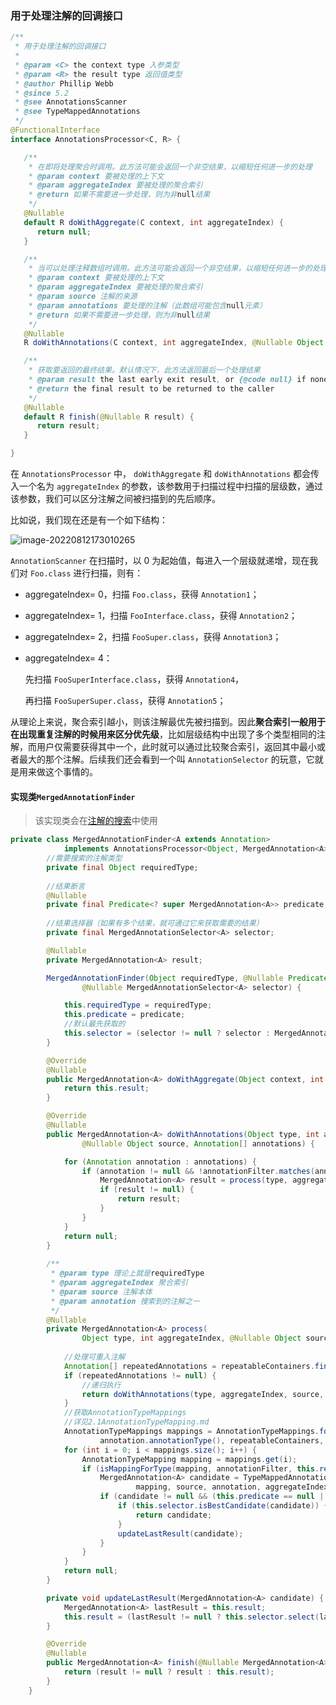 ### 用于处理注解的回调接口

```java
/**
 * 用于处理注解的回调接口
 *
 * @param <C> the context type 入参类型
 * @param <R> the result type 返回值类型
 * @author Phillip Webb
 * @since 5.2
 * @see AnnotationsScanner
 * @see TypeMappedAnnotations
 */
@FunctionalInterface
interface AnnotationsProcessor<C, R> {

   /**
    * 在即将处理聚合时调用。此方法可能会返回一个非空结果，以缩短任何进一步的处理
    * @param context 要被处理的上下文
    * @param aggregateIndex 要被处理的聚合索引
    * @return 如果不需要进一步处理，则为非null结果
    */
   @Nullable
   default R doWithAggregate(C context, int aggregateIndex) {
      return null;
   }

   /**
    * 当可以处理注释数组时调用。此方法可能会返回一个非空结果，以缩短任何进一步的处理。
    * @param context 要被处理的上下文
    * @param aggregateIndex 要被处理的聚合索引
    * @param source 注解的来源
    * @param annotations 要处理的注解（此数组可能包含null元素）
    * @return 如果不需要进一步处理，则为非null结果
    */
   @Nullable
   R doWithAnnotations(C context, int aggregateIndex, @Nullable Object source, Annotation[] annotations);

   /**
    * 获取要返回的最终结果。默认情况下，此方法返回最后一个处理结果
    * @param result the last early exit result, or {@code null} if none
    * @return the final result to be returned to the caller
    */
   @Nullable
   default R finish(@Nullable R result) {
      return result;
   }

}
```

在 `AnnotationsProcessor` 中， `doWithAggregate` 和 `doWithAnnotations` 都会传入一个名为 `aggregateIndex` 的参数，该参数用于扫描过程中扫描的层级数，通过该参数，我们可以区分注解之间被扫描到的先后顺序。

比如说，我们现在还是有一个如下结构：

![image-20220812173010265](https://xmls-typora-pic.oss-cn-shanghai.aliyuncs.com/pic/image-20220812173010265.png)

`AnnotationScanner` 在扫描时，以 0 为起始值，每进入一个层级就递增，现在我们对 `Foo.class` 进行扫描，则有：

- aggregateIndex= 0，扫描 `Foo.class`，获得 `Annotation1`；

- aggregateIndex= 1，扫描 `FooInterface.class`，获得 `Annotation2`；

- aggregateIndex= 2，扫描 `FooSuper.class`，获得 `Annotation3`；

- aggregateIndex= 4：

  先扫描 `FooSuperInterface.class`，获得 `Annotation4`，

  再扫描 `FooSuperSuper.class`，获得 `Annotation5`；

从理论上来说，聚合索引越小，则该注解最优先被扫描到。因此**聚合索引一般用于在出现重复注解的时候用来区分优先级**，比如层级结构中出现了多个类型相同的注解，而用户仅需要获得其中一个，此时就可以通过比较聚合索引，返回其中最小或者最大的那个注解。后续我们还会看到一个叫 `AnnotationSelector` 的玩意，它就是用来做这个事情的。

#### 实现类`MergedAnnotationFinder`

> 该实现类会在[注解的搜索](./1.MergedAnnotations.md)中使用

```java
private class MergedAnnotationFinder<A extends Annotation>
			implements AnnotationsProcessor<Object, MergedAnnotation<A>> {
		//需要搜索的注解类型
		private final Object requiredType;
		
    	//结果断言
		@Nullable
		private final Predicate<? super MergedAnnotation<A>> predicate;
    
		//结果选择器（如果有多个结果，就可通过它来获取需要的结果）
		private final MergedAnnotationSelector<A> selector;

		@Nullable
		private MergedAnnotation<A> result;

		MergedAnnotationFinder(Object requiredType, @Nullable Predicate<? super MergedAnnotation<A>> predicate,
				@Nullable MergedAnnotationSelector<A> selector) {

			this.requiredType = requiredType;
			this.predicate = predicate;
            //默认最先获取的
			this.selector = (selector != null ? selector : MergedAnnotationSelectors.nearest());
		}

		@Override
		@Nullable
		public MergedAnnotation<A> doWithAggregate(Object context, int aggregateIndex) {
			return this.result;
		}

		@Override
		@Nullable
		public MergedAnnotation<A> doWithAnnotations(Object type, int aggregateIndex,
				@Nullable Object source, Annotation[] annotations) {

			for (Annotation annotation : annotations) {
				if (annotation != null && !annotationFilter.matches(annotation)) {
					MergedAnnotation<A> result = process(type, aggregateIndex, source, annotation);
					if (result != null) {
						return result;
					}
				}
			}
			return null;
		}
		
    	/**
    	 * @param type 理论上就是requiredType
    	 * @param aggregateIndex 聚合索引
    	 * @param source 注解本体
    	 * @param annotation 搜索到的注解之一
    	 */
		@Nullable
		private MergedAnnotation<A> process(
				Object type, int aggregateIndex, @Nullable Object source, Annotation annotation) {
			
            //处理可重入注解
			Annotation[] repeatedAnnotations = repeatableContainers.findRepeatedAnnotations(annotation);
			if (repeatedAnnotations != null) {
                //递归执行
				return doWithAnnotations(type, aggregateIndex, source, repeatedAnnotations);
			}
            //获取AnnotationTypeMappings
            //详见2.1AnnotationTypeMapping.md
			AnnotationTypeMappings mappings = AnnotationTypeMappings.forAnnotationType(
					annotation.annotationType(), repeatableContainers, annotationFilter);
			for (int i = 0; i < mappings.size(); i++) {
				AnnotationTypeMapping mapping = mappings.get(i);
				if (isMappingForType(mapping, annotationFilter, this.requiredType)) {
					MergedAnnotation<A> candidate = TypeMappedAnnotation.createIfPossible(
							mapping, source, annotation, aggregateIndex, IntrospectionFailureLogger.INFO);
					if (candidate != null && (this.predicate == null || this.predicate.test(candidate))) {
						if (this.selector.isBestCandidate(candidate)) {
							return candidate;
						}
						updateLastResult(candidate);
					}
				}
			}
			return null;
		}

		private void updateLastResult(MergedAnnotation<A> candidate) {
			MergedAnnotation<A> lastResult = this.result;
			this.result = (lastResult != null ? this.selector.select(lastResult, candidate) : candidate);
		}

		@Override
		@Nullable
		public MergedAnnotation<A> finish(@Nullable MergedAnnotation<A> result) {
			return (result != null ? result : this.result);
		}
	}
```

